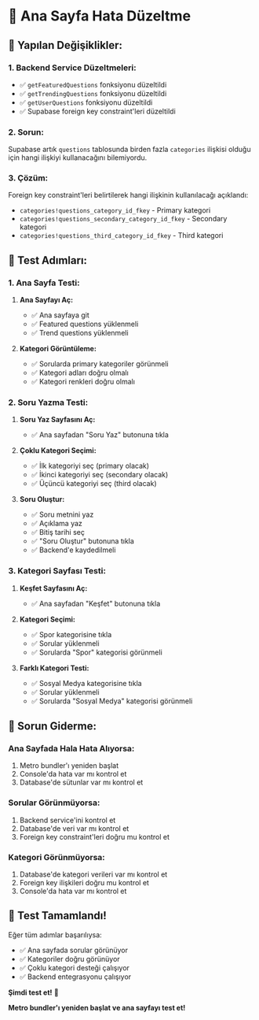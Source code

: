 # 🎯 Ana Sayfa Hata Düzeltme

## 🔧 Yapılan Değişiklikler:

### **1. Backend Service Düzeltmeleri:**
- ✅ `getFeaturedQuestions` fonksiyonu düzeltildi
- ✅ `getTrendingQuestions` fonksiyonu düzeltildi
- ✅ `getUserQuestions` fonksiyonu düzeltildi
- ✅ Supabase foreign key constraint'leri düzeltildi

### **2. Sorun:**
Supabase artık `questions` tablosunda birden fazla `categories` ilişkisi olduğu için hangi ilişkiyi kullanacağını bilemiyordu.

### **3. Çözüm:**
Foreign key constraint'leri belirtilerek hangi ilişkinin kullanılacağı açıklandı:
- `categories!questions_category_id_fkey` - Primary kategori
- `categories!questions_secondary_category_id_fkey` - Secondary kategori  
- `categories!questions_third_category_id_fkey` - Third kategori

## 🚀 Test Adımları:

### **1. Ana Sayfa Testi:**

1. **Ana Sayfayı Aç:**
   - ✅ Ana sayfaya git
   - ✅ Featured questions yüklenmeli
   - ✅ Trend questions yüklenmeli

2. **Kategori Görüntüleme:**
   - ✅ Sorularda primary kategoriler görünmeli
   - ✅ Kategori adları doğru olmalı
   - ✅ Kategori renkleri doğru olmalı

### **2. Soru Yazma Testi:**

1. **Soru Yaz Sayfasını Aç:**
   - ✅ Ana sayfadan "Soru Yaz" butonuna tıkla

2. **Çoklu Kategori Seçimi:**
   - ✅ İlk kategoriyi seç (primary olacak)
   - ✅ İkinci kategoriyi seç (secondary olacak)
   - ✅ Üçüncü kategoriyi seç (third olacak)

3. **Soru Oluştur:**
   - ✅ Soru metnini yaz
   - ✅ Açıklama yaz
   - ✅ Bitiş tarihi seç
   - ✅ "Soru Oluştur" butonuna tıkla
   - ✅ Backend'e kaydedilmeli

### **3. Kategori Sayfası Testi:**

1. **Keşfet Sayfasını Aç:**
   - ✅ Ana sayfadan "Keşfet" butonuna tıkla

2. **Kategori Seçimi:**
   - ✅ Spor kategorisine tıkla
   - ✅ Sorular yüklenmeli
   - ✅ Sorularda "Spor" kategorisi görünmeli

3. **Farklı Kategori Testi:**
   - ✅ Sosyal Medya kategorisine tıkla
   - ✅ Sorular yüklenmeli
   - ✅ Sorularda "Sosyal Medya" kategorisi görünmeli

## 🔧 Sorun Giderme:

### **Ana Sayfada Hala Hata Alıyorsa:**
1. Metro bundler'ı yeniden başlat
2. Console'da hata var mı kontrol et
3. Database'de sütunlar var mı kontrol et

### **Sorular Görünmüyorsa:**
1. Backend service'ini kontrol et
2. Database'de veri var mı kontrol et
3. Foreign key constraint'leri doğru mu kontrol et

### **Kategori Görünmüyorsa:**
1. Database'de kategori verileri var mı kontrol et
2. Foreign key ilişkileri doğru mu kontrol et
3. Console'da hata var mı kontrol et

## 🎉 Test Tamamlandı!

Eğer tüm adımlar başarılıysa:
- ✅ Ana sayfada sorular görünüyor
- ✅ Kategoriler doğru görünüyor
- ✅ Çoklu kategori desteği çalışıyor
- ✅ Backend entegrasyonu çalışıyor

**Şimdi test et!** 🚀

**Metro bundler'ı yeniden başlat ve ana sayfayı test et!**
